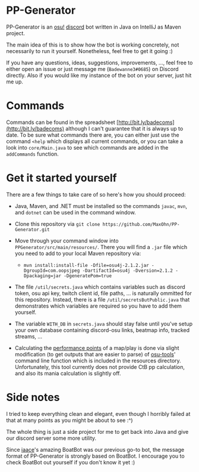 # PP-Generator



PP-Generator is an [osu!](https://osu.ppy.sh/home) [discord](https://discordapp.com/) bot written in Java on IntelliJ as Maven project.

The main idea of this is to show how the bot is working concretely, not necessarily to run it yourself. Nonetheless, feel free to get it going :)

If you have any questions, ideas, suggestions, improvements, ..., feel free to either open an issue or just message me (`Badewanne3#0685`) on Discord directly. Also if you would like my instance of the bot on your server, just hit me up.


# Commands



Commands can be found in the spreadsheet [http://bit.ly/badecoms](http://bit.ly/badecoms) although I can't guarantee that it is always up to date.
To be sure what commands there are, you can either just use the command `<help` which displays all current commands, or you can take a look into `core/Main.java` to see which commands are added in the `addCommands` function.


# Get it started yourself


There are a few things to take care of so here's how you should proceed:

- Java, Maven, and .NET must be installed so the commands `javac`, `mvn`, and `dotnet` can be used in the command window.

- Clone this repository via `git clone https://github.com/MaxOhn/PP-Generator.git`

- Move through your command window into `PPGenerator/src/main/resources/`. There you will find a `.jar` file which you need to add to your local Maven repository via:

    - `mvn install:install-file -Dfile=osu4j-2.1.2.jar -DgroupId=com.oopsjpeg -DartifactId=osu4j -Dversion=2.1.2 -Dpackaging=jar -DgeneratePom=true`

- The file `/util/secrets.java` which contains variables such as discord token, osu api key, twitch client id, file paths, ... is naturally ommitted for this repository. Instead, there is a file `/util/secretsButPublic.java` that demonstrates which variables are required so you have to add them yourself.

- The variable `WITH_DB` in `secrets.java` should stay false until you've setup your own database containing discord-osu links, beatmap info, tracked streams, ...

- Calculating the [performance points](https://osu.ppy.sh/help/wiki/Performance_Points) of a map/play is done via slight modification (to get outputs that are easier to parse) of [osu-tools](https://github.com/ppy/osu-tools)' command line function which is included in the resources directory. Unfortunately, this tool currently does not provide CtB pp calculation, and also its mania calculation is slightly off.



# Side notes



I tried to keep everything clean and elegant, even though I horribly failed at that at many points as you might be about to see :^)

The whole thing is just a side project for me to get back into Java and give our discord server some more utility.

Since [iaace](https://www.iaace.gg/)'s amazing BoatBot was our previous go-to bot, the message format of PP-Generator is strongly based on BoatBot. I encourage you to check BoatBot out yourself if you don't know it yet :)